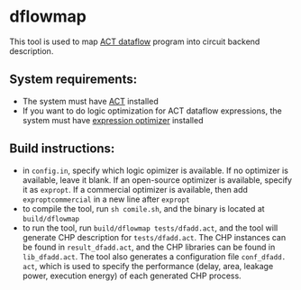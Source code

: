 # dflowmap
This tool is used to map [ACT dataflow](https://avlsi.csl.yale.edu/act/doku.php?id=language:langs:dflow) program into circuit backend 
description.
## System requirements:
* The system must have [ACT](https://github.com/asyncvlsi/act) installed
* If you want to do logic optimization for ACT dataflow expressions, the 
  system must have [expression optimizer](https://github.com/asyncvlsi/expropt) installed

## Build instructions:
* in `config.in`, specify which logic opimizer is available. If no optimizer 
  is available, leave it blank. If an open-source optimizer is available, 
  specify it as `expropt`. If a commercial optimizer is available, then add 
  `exproptcommercial` in a new line after `expropt`
* to compile the tool, run `sh comile.sh`, and the binary is located at 
  `build/dflowmap`
* to run the tool, run `build/dflowmap tests/dfadd.act`, and the tool will 
  generate CHP description for `tests/dfadd.act`. The CHP instances can be 
  found in `result_dfadd.act`, and the CHP libraries can be found in 
  `lib_dfadd.act`. The tool also generates a configuration file `conf_dfadd.
  act`, which is used to specify the performance (delay, area, leakage power,
  execution energy) of each generated CHP process.
